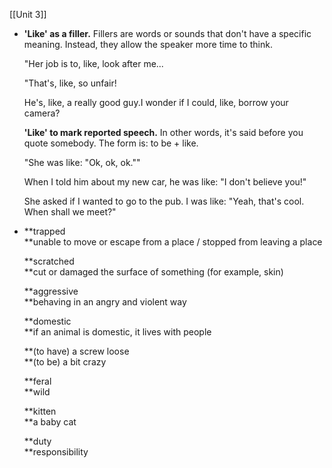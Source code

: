 [[Unit 3]]



- **'Like' as a filler.** Fillers are words or sounds that don't have a specific meaning. Instead, they allow the speaker more time to think.
    
    "Her job is to, like, look after me...
    
    "That's, like, so unfair!
    
    He's, like, a really good guy.I wonder if I could, like, borrow your camera?
    
    **'Like' to mark reported speech.** In other words, it's said before you quote somebody. The form is: to be + like.
    
    "She was like: "Ok, ok, ok.""
    
    When I told him about my new car, he was like: "I don't believe you!"
    
    She asked if I wanted to go to the pub. I was like: "Yeah, that's cool. When shall we meet?"

- **trapped  
    **unable to move or escape from a place / stopped from leaving a place
    
    **scratched  
    **cut or damaged the surface of something (for example, skin)
    
    **aggressive  
    **behaving in an angry and violent way
    
    **domestic  
    **if an animal is domestic, it lives with people
    
    **(to have) a screw loose  
    **(to be) a bit crazy
    
    **feral  
    **wild
    
    **kitten  
    **a baby cat
    
    **duty  
    **responsibility